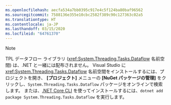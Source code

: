 ```yaml
---
ms.openlocfilehash: aecfa534a7bb0395c917e4c5f124ba80baf96562
ms.sourcegitcommit: 7588136e355e10cbc2582f389c90c127363c02a5
ms.translationtype: HT
ms.contentlocale: ja-JP
ms.lasthandoff: 03/15/2020
ms.locfileid: "64761370"
---
```

> [!NOTE]
> TPL データフロー ライブラリ (<xref:System.Threading.Tasks.Dataflow> 名前空間) は、.NET と一緒には配布されません。 Visual Studio に <xref:System.Threading.Tasks.Dataflow> 名前空間をインストールするには、プロジェクトを開き、 **[プロジェクト]** メニューの **[NuGet パッケージの管理]** をクリックし、`System.Threading.Tasks.Dataflow` パッケージをオンラインで検索します。 または、[.NET Core CLI](~/docs/core/tools/index.md) を使ってインストールするには、`dotnet add package System.Threading.Tasks.Dataflow` を実行します。
